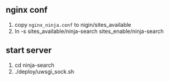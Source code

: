 ## nginx conf

1. copy `nginx_ninja.conf` to nigin/sites_available  
2. ln -s sites_available/ninja-search sites_enable/ninja-search 

## start server 

1. cd ninja-search
2. ./deploy/uwsgi_sock.sh
 



